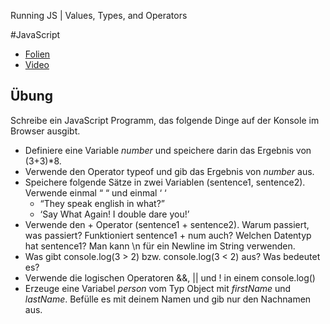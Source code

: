 Running JS | Values, Types, and Operators

#JavaScript

* [Folien](https://docs.google.com/presentation/d/1uZBL-oGf7E5VnHD6lfMav24IHa_wGCOmRTGLL4JdK30/edit?usp=sharing)
* [Video](https://youtu.be/GHGeBiMjd4E)

## Übung  

Schreibe ein JavaScript Programm, das folgende Dinge auf der Konsole im Browser ausgibt.

- Definiere eine Variable *number* und speichere darin das Ergebnis von (3+3)*8.
- Verwende den Operator typeof und gib das Ergebnis von *number* aus. 
- Speichere folgende Sätze in zwei Variablen (sentence1, sentence2). Verwende einmal “ “ und einmal ‘ ‘
  - “They speak english in what?”
  - ‘Say What Again! I double dare you!’
- Verwende den + Operator (sentence1 + sentence2).
  Warum passiert, was passiert? Funktioniert sentence1 + num auch? Welchen  Datentyp hat sentence1? Man kann \n für ein Newline im String verwenden.
- Was gibt console.log(3 > 2) bzw. console.log(3 < 2) aus? Was bedeutet es? 
- Verwende die logischen Operatoren &&, || und ! in einem console.log()
- Erzeuge eine Variabel *person* vom Typ Object mit *firstName* und *lastName*. Befülle es mit deinem Namen und gib nur den Nachnamen aus. 